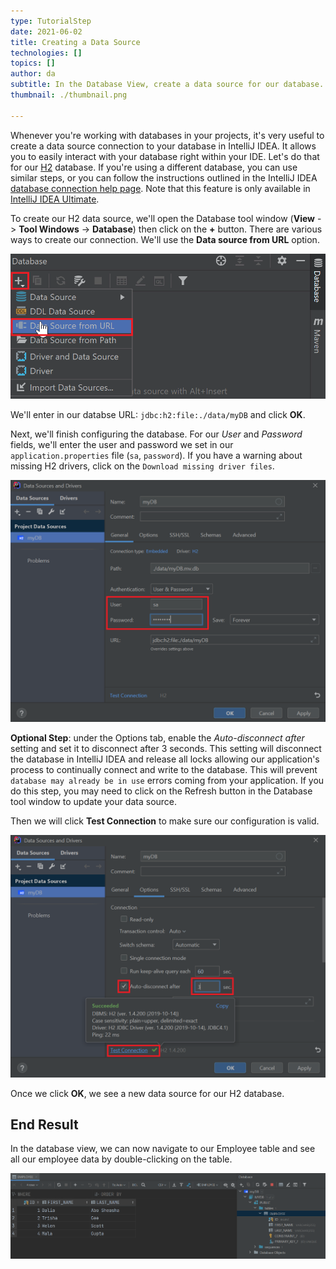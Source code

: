 ```yaml
---
type: TutorialStep
date: 2021-06-02
title: Creating a Data Source
technologies: []
topics: []
author: da
subtitle: In the Database View, create a data source for our database.
thumbnail: ./thumbnail.png

---
```


Whenever you're working with databases in your projects, it's very useful to create a data source connection to your database in IntelliJ IDEA. It allows you to easily interact with your database right within your IDE. Let's do that for our [H2](https://www.h2database.com/html/main.html) database. If you're using a different database, you can use similar steps, or you can follow the instructions outlined in the IntelliJ IDEA [database connection help page](https://www.jetbrains.com/help/idea/connecting-to-a-database.html). Note that this feature is only available in [IntelliJ IDEA Ultimate](https://www.jetbrains.com/idea/features/editions_comparison_matrix.html).

To create our H2 data source, we'll open the Database tool window (**View** -> **Tool Windows** -> **Database**) then click on the **+** button. There are various ways to create our connection. We'll use the **Data source from URL** option.

![New Database](./NewDatabase.png)

We'll enter in our databse URL: `jdbc:h2:file:./data/myDB` and click **OK**.

Next, we'll finish configuring the database. For our *User* and *Password* fields, we'll enter the user and password we set in our `application.properties` file (`sa`, `password`). If you have a warning about missing H2 drivers, click on the `Download missing driver files`.

![Data Source myDB Config](./IJConfigMyDB.png)

**Optional Step**: under the Options tab, enable the *Auto-disconnect after* setting and set it to disconnect after 3 seconds. This setting will disconnect the database in IntelliJ IDEA and release all locks allowing our application's process to continually connect and write to the database. This will prevent `database may already be in use` errors coming from your application. If you do this step, you may need to click on the Refresh button in the Database tool window to update your data source. 

Then we will click **Test Connection** to make sure our configuration is valid.

![Data Source Config Options](./IJConfigOptions.png)

Once we click **OK**, we see a new data source for our H2 database. 

## End Result
In the database view, we can now navigate to our Employee table and see all our employee data by double-clicking on the table. 

![Database View](./DatabaseView.png)
